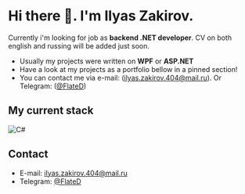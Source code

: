 # Hi there 👋. I'm Ilyas Zakirov.

Currently i'm looking for job as **backend .NET developer**. CV on both english and russing will be added just soon.

- Usually my projects were written on **WPF** or **ASP.NET**
- Have a look at my projects as a portfolio bellow in a pinned section!
- You can contact me via e-mail: (ilyas.zakirov.404@mail.ru). Or Telegram: ([@FlateD](https://t.me/flated))

## My current stack
![C#](https://img.shields.io/badge/c%23-%23239120.svg?style=for-the-badge&logo=c-sharp&logoColor=white)



## Contact
- E-mail: ilyas.zakirov.404@mail.ru
- Telegram: [@FlateD](https://t.me/flated)
